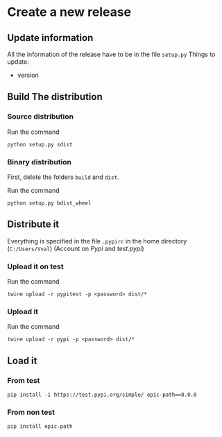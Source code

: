 # Create a new release

## Update information

All the information of the release have to be in the file `setup.py`
Things to update:
- version


## Build The distribution

### Source distribution

Run the command

```
python setup.py sdist
```

### Binary distribution

First, delete the folders `build` and `dist`.

Run the command

```
python setup.py bdist_wheel
```

## Distribute it

Everything is specified in the file `.pypirc` in the home directory (`C:/Users/Vval`) 
(Account on *Pypi* and *test.pypi*)

### Upload it on test

Run the command

```
twine upload -r pypitest -p <password> dist/*
```

### Upload it

Run the command

```
twine upload -r pypi -p <password> dist/*
```

## Load it

### From test

```
pip install -i https://test.pypi.org/simple/ epic-path==0.0.0
```

### From non test

```
pip install epic-path
```

